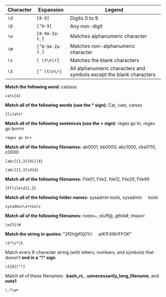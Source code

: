 |Character|Expansion|Legend|
|---|---|---|
|`\d`|`[0-9]`|Digits 0 to 9|
|`\D`|`[^0-9]`|Any non-digit|
|`\w`|`[0-9A-Za-z_]`|Matches alphanumeric character|
|`\W`|`[^0-9A-Za-z_]`|Matches non-alphanumeric character|
|`\s`|`[ \t\n\r]`|Matches the blank characters|
|`\S`|`[^ \t\n\r]`|All alphanumeric characters and symbols except the blank characters|

**Match the following word:** catssss

`cats{4}`

**Match all of the following words (use the * sign):** Cat, cats, catsss

`[Cc]ats*`

**Match all of the following sentences (use the + sign):** regex go br, regex go brrrrrr

`regex go br+`

**Match all of the following filenames:** ab0001, bb0000, abc1000, cba0110, c0000

`[abc]{1,3}[01]{4}`

`[abc]{1,3}\d{4}`

**Match all of the following filenames:** File01, File2, file12, File20, File99

`[Ff]ile\d{1,2}`

**Match all of the following folder names:** sysadmin tools, sysadmin     tools

`sysadmin\s+tools`

**Match all of the following filenames:** notes~, stuff@, gtfob#, lmaoo!

`\w{5}\W`

**Match the string in quotes:** "2f0h@f0j0%!     a)K!F49h!FFOK"

`\S*\s*\S`

Match every 9-character string (with letters, numbers, and symbols) that doesn't **end in a "!" sign**

`\S{8}[^!]`

Match all of these filenames: **.bash_rc**, **.unnecessarily_long_filename**, and **note1**

`\.?\w+`